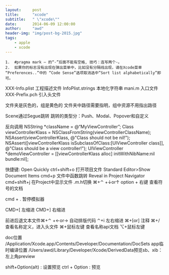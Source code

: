 ```yaml
---
layout:     post
title:      "xcode"
subtitle:   " \"xcode\""
date:       2014-06-09 12:00:00
author:     "awd"
header-img: "img/post-bg-2015.jpg"
tags:
    - apple
    - xcode
---
```

	1.	#pragma mark — 的“-”后面不能有空格, 技巧：连写两个-。
	2.	如果你的标志没有出现在弹出菜单中，比如没有分隔线出现，请在Xcode菜单 “Preferences..”中的 “Code Sense”选项取消选中”Sort list alphabetically”即可。



XXX-Info.plist		工程描述文件
InfoPlist.strings		本地化字符串
mani.m				入口文件
XXX-Prefix.pch		引入头文件

文件夹是灰色的，组是黄色的
文件夹中路径需要指明，组中资源不用指出路径


Scene通过Segue跳转
跳转的类型分：Push、Modal、Popover和自定义


反向调用
NSString *className = @“MyViewController”;
Class viewControllerKlass = NSClassFromString(viewControllerClassName);
NSAssert(viewControllerKlass, @"Class should not be nil!");
NSAssert([viewControllerKlass isSubclassOfClass:[UIViewController class]], @"Class should be a view controller!");
UIViewController *demoViewController = [[viewControllerKlass alloc] initWithNibName:nil bundle:nil];







快捷键:
Open Quickly 			        ctrl+shift+o	打开项目文件
Standard Editor>Show Document Items  cmd+p          文件中函数跳转
Reveal in Project Navigator                 cmd+shift+j  在Project中显示文件
*.m*.h切换 ⌘+⌃ +↓or↑
option + 右键 查看符号的文档

cmd + .  暂停模拟器

CMD+[     左缩进
CMD+]     右缩进


前进后退文本文件⌘+⌃ +←or→
自动排版代码 ⌃+i
左右缩进 ⌘+[or]
注释 ⌘+/
查看名称定义，进入头文件 ⌘+鼠标左键
查看名称api文档 ⌥+鼠标左键




doc位置
/Application/Xcode.app/Contents/Developer/Documentation/DocSets
app临时编译位置
/Users/awd/Library/Developer/Xcode/DerivedData预览sb、xib：
左上角preview



shift+Option(alt) : 设置预览
ctrl + Option : 预览
